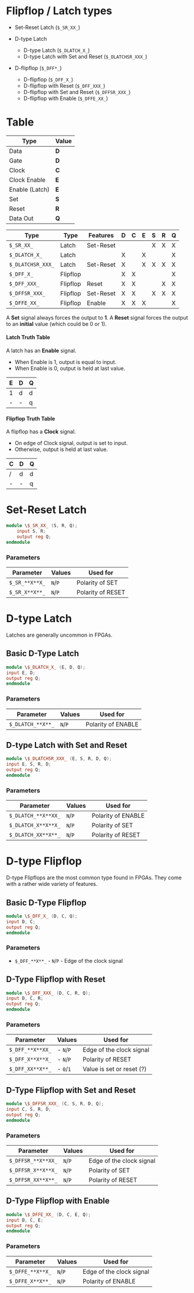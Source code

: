 # Flipflop / Latch types

 * Set-Reset Latch                   (`$_SR_XX_`)

 * D-type Latch
   * D-type Latch                    (`$_DLATCH_X_`)
   * D-type Latch with Set and Reset (`$_DLATCHSR_XXX_`)

 * D-flipflop                        (`$_DFF*_`)
   * D-flipflop                      (`$_DFF_X_`)
   * D-flipflop with Reset           (`$_DFF_XXX_`)
   * D-flipflop with Set and Reset   (`$_DFFSR_XXX_`)
   * D-flipflop with Enable          (`$_DFFE_XX_`)

# Table

| Type           | Value |
| -------------- | ----- |
| Data           | **D** |
| Gate           | **D** |
| Clock          | **C** |
| Clock Enable   | **E** |
| Enable (Latch) | **E** |
| Set            | **S** |
| Reset          | **R** |
| Data Out       | **Q** |

| Type              | Type          | Features           | **D** | **C** | **E** | **S** | **R** | **Q** |
| ----------------- | ------------- | ------------------ | ----- | ----- | ----- | ----- | ----- | ----- |
| `$_SR_XX_`        | Latch         | Set-Reset          |       |       |       |   X   |   X   |   X   |
| `$_DLATCH_X_`     | Latch         |                    |   X   |       |   X   |       |       |   X   |
| `$_DLATCHSR_XXX_` | Latch         | Set-Reset          |   X   |       |   X   |   X   |   X   |   X   |
| `$_DFF_X_`        | Flipflop      |                    |   X   |   X   |       |       |       |   X   |
| `$_DFF_XXX_`      | Flipflop      | Reset              |   X   |   X   |       |       |   X   |   X   |
| `$_DFFSR_XXX_`    | Flipflop      | Set-Reset          |   X   |   X   |       |   X   |   X   |   X   |
| `$_DFFE_XX_`      | Flipflop      | Enable             |   X   |   X   |   X   |       |       |   X   |


A **Set** signal always forces the output to **1**.
A **Reset** signal forces the output to an **initial** value (which could be 0 or 1).

#### Latch Truth Table

A latch has an **Enable** signal.

 * When Enable is 1, output is equal to input.
 * When Enable is 0, output is held at last value.

|  E  |  D  |  Q  |
| --- | --- | --- |
|  1  |  d  |  d  |
|  -  |  -  |  q  |

#### Flipflop Truth Table

A flipflop has a **Clock** signal.

 * On edge of Clock signal, output is set to input.
 * Otherwise, output is held at last value.

|  C  |  D  |  Q  |
| --- | --- | --- |
|  /  |  d  |  d  |
|  -  |  -  |  q  |

# Set-Reset Latch

```verilog
module \$_SR_XX_ (S, R, Q);
	input S, R;
	output reg Q;
endmodule
```

### Parameters

| Parameter      | Values  | Used for           |
| -------------- | ------- | ------------------ |
| `$_SR_**X**X_` | `N`/`P` | Polarity of SET    |
| `$_SR_X**X**_` | `N`/`P` | Polarity of RESET  |

# D-type Latch

Latches are generally uncommon in FPGAs.

## Basic D-Type Latch

```verilog
module \$_DLATCH_X_ (E, D, Q);
input E, D;
output reg Q;
endmodule
```

### Parameters

| Parameter         | Values  | Used for           |
| ----------------- | ------- | ------------------ |
| `$_DLATCH_**X**_` | `N`/`P` | Polarity of ENABLE |

## D-type Latch with Set and Reset

```verilog
module \$_DLATCHSR_XXX_ (E, S, R, D, Q);
input E, S, R, D;
output reg Q;
endmodule
```

### Parameters

| Parameter           | Values  | Used for           |
| ------------------- | ------- | ------------------ |
| `$_DLATCH_**X**XX_` | `N`/`P` | Polarity of ENABLE |
| `$_DLATCH_X**X**X_` | `N`/`P` | Polarity of SET    |
| `$_DLATCH_XX**X**_` | `N`/`P` | Polarity of RESET  |

# D-type Flipflop

D-type Flipflops are the most common type found in FPGAs. They come with a
rather wide variety of features.

## Basic D-Type Flipflop

```verilog
module \$_DFF_X_ (D, C, Q);
input D, C;
output reg Q;
endmodule
```

### Parameters

 * `$_DFF_**X**_` - `N`/`P` - Edge of the clock signal

## D-Type Flipflop with Reset

```verilog
module \$_DFF_XXX_ (D, C, R, Q);
input D, C, R;
output reg Q;
endmodule
```

### Parameters

| Parameter        | Values   | Used for                  |
| ---------------- | -------- | ------------------------- |
| `$_DFF_**X**XX_` |- `N`/`P` | Edge of the clock signal  |
| `$_DFF_X**X**X_` |- `N`/`P` | Polarity of RESET         |
| `$_DFF_XX**X**_` |- `0`/`1` | Value is set or reset (?) |


## D-Type Flipflop with Set and Reset

```verilog
module \$_DFFSR_XXX_ (C, S, R, D, Q);
input C, S, R, D;
output reg Q;
endmodule
```

### Parameters

| Parameter          | Values  | Used for                 |
| ------------------ | ------- | ------------------------ |
| `$_DFFSR_**X**XX_` | `N`/`P` | Edge of the clock signal |
| `$_DFFSR_X**X**X_` | `N`/`P` | Polarity of SET          |
| `$_DFFSR_XX**X**_` | `N`/`P` | Polarity of RESET        |

## D-Type Flipflop with Enable

```verilog
module \$_DFFE_XX_ (D, C, E, Q);
input D, C, E;
output reg Q;
endmodule
```

### Parameters

| Parameter        | Values  | Used for                 |
| ---------------- | ------- | ------------------------ |
| `$_DFFE_**X**X_` | `N`/`P` | Edge of the clock signal |
| `$_DFFE_X**X**_` | `N`/`P` | Polarity of ENABLE       |

